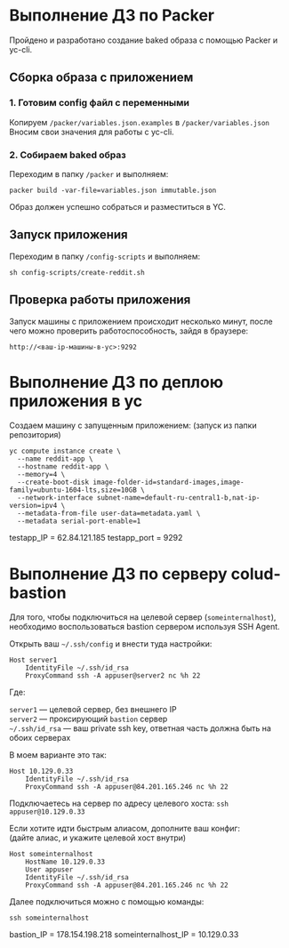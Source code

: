 # Выполнение ДЗ по Packer

Пройдено и разработано создание baked образа с помощью Packer и yc-cli.

## Сборка образа с приложением

### 1. Готовим config файл с переменными

Копируем `/packer/variables.json.examples` в `/packer/variables.json`
Вносим свои значения для работы с yc-cli.

### 2. Собираем baked образ

Переходим в папку `/packer` и выполняем:
```shell
packer build -var-file=variables.json immutable.json
```

Образ должен успешно собраться и разместиться в YC.

## Запуск приложения

Переходим в папку `/config-scripts` и выполняем:
```shell
sh config-scripts/create-reddit.sh
```

## Проверка работы приложения

Запуск машины с приложением происходит несколько минут,
после чего можно проверить работоспособность, зайдя в браузере:

`http://<ваш-ip-машины-в-yc>:9292`


# Выполнение ДЗ по деплою приложения в yc

Создаем машину с запущенным приложением:
(запуск из папки репозитория)
```
yc compute instance create \
  --name reddit-app \
  --hostname reddit-app \
  --memory=4 \
  --create-boot-disk image-folder-id=standard-images,image-family=ubuntu-1604-lts,size=10GB \
  --network-interface subnet-name=default-ru-central1-b,nat-ip-version=ipv4 \
  --metadata-from-file user-data=metadata.yaml \
  --metadata serial-port-enable=1
```

testapp_IP = 62.84.121.185
testapp_port = 9292

# Выполнение ДЗ по серверу colud-bastion

Для того, чтобы подключиться на целевой сервер (`someinternalhost`),
необходимо воспользоваться bastion сервером используя SSH Agent.

Открыть ваш `~/.ssh/config` и внести туда настройки:

```
Host server1
    IdentityFile ~/.ssh/id_rsa
    ProxyCommand ssh -A appuser@server2 nc %h 22
```

Где:

`server1` — целевой сервер, без внешнего IP \
`server2` — проксирующий `bastion` сервер \
`~/.ssh/id_rsa` — ваш private ssh key, ответная часть должна быть на обоих серверах

В моем варианте это так:

```
Host 10.129.0.33
    IdentityFile ~/.ssh/id_rsa
    ProxyCommand ssh -A appuser@84.201.165.246 nc %h 22
```

Подключаетесь на сервер по адресу целевого хоста: `ssh appuser@10.129.0.33`

Если хотите идти быстрым алиасом, дополните ваш конфиг: \
(дайте алиас, и укажите целевой хост внутри)
```
Host someinternalhost
    HostName 10.129.0.33
    User appuser
    IdentityFile ~/.ssh/id_rsa
    ProxyCommand ssh -A appuser@84.201.165.246 nc %h 22
```

Далее подключиться можно с помощью команды:

`ssh someinternalhost`

bastion_IP = 178.154.198.218
someinternalhost_IP = 10.129.0.33
